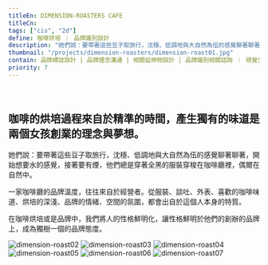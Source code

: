 ```yaml
---
titleEn: DIMENSION-ROASTERS CAFE
titleCn:
tags: ["cis", "2d"]
define: 咖啡烘培 ｜ 品牌識別設計
description: "她們說：要帶著這些豆子取旅行，沈穩、低調地與大自然為伍的感覺聊著聊著，開始想要水的感覺，接著要有煙，他們總是穿著全黑的服裝穿梭在咖啡廳裡，偶爾在自然中。"
thumbnail: "/projects/dimension-roasters/dimension-roast01.jpg"
contain: 品牌標誌設計 | 品牌理念溝通 | 相關延伸物設計 | 品牌識別相關諮詢 ｜ 視覺分析
priority: 7
---
```


<section>　

## 咖啡的烘培過程來自於精準的時間，產生獨有的味道是兩個女孩創業的理念與夢想。

她們說：要帶著這些豆子取旅行，沈穩、低調地與大自然為伍的感覺聊著聊著，開始想要水的感覺，接著要有煙，他們總是穿著全黑的服裝穿梭在咖啡廳裡，偶爾在自然中。

一家咖啡廳的品牌溫度，往往來自於經營者。從服裝、談吐、外表、喜歡的咖啡味道、烘培的深淺、品牌的情緒、空間的氛圍，都會出自於這個人本身的特質。

在咖啡烘培或是品牌中，我們將人的性格鮮明化，讓性格鮮明於他們的創辦的品牌上，成為獨樹一個的品牌態度。

</section>

<section>

<img alt="dimension-roast02" data-src="/projects/dimension-roasters/dimension-roast02.jpg" className="lazyload" />
<img alt="dimension-roast03" data-src="/projects/dimension-roasters/dimension-roast03.jpg" className="lazyload" />
<img alt="dimension-roast04" data-src="/projects/dimension-roasters/dimension-roast04.jpg" className="lazyload" />
<img alt="dimension-roast05" data-src="/projects/dimension-roasters/dimension-roast05.jpg" className="lazyload" />
<img alt="dimension-roast06" data-src="/projects/dimension-roasters/dimension-roast06.jpg" className="lazyload" />
<img alt="dimension-roast07" data-src="/projects/dimension-roasters/dimension-roast07.jpg" className="lazyload" />

</section>
